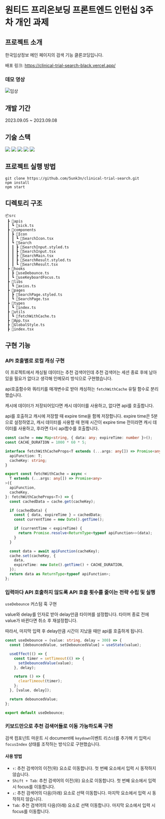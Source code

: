 # 원티드 프리온보딩 프론트엔드 인턴십 3주차 개인 과제

## 프로젝트 소개

한국임상정보 메인 페이지의 검색 기능 클론코딩입니다.

배포 링크: https://clinical-trial-search-black.vercel.app/

### 데모 영상

![임상](https://github.com/5unk3n/clinical-trial-search/assets/97281800/90ee4173-7b44-4aef-9249-59c7857df2a1)

## 개발 기간

2023.09.05 ~ 2023.09.08

## 기술 스택

<img src="https://img.shields.io/badge/React-61DAFB?style=flat-square&logo=React&logoColor=white"/> <img src="https://img.shields.io/badge/TypeScript-3178C6?style=flat-square&logo=TypeScript&logoColor=white"/> <img src="https://img.shields.io/badge/styled component-DB7093?style=flat-square&logo=styled-components&logoColor=white"/> <img src="https://img.shields.io/badge/Axios-5A29E4?style=flat-square&logo=Axios&logoColor=white"/> <img src="https://img.shields.io/badge/ESLint-4B32C3?style=flat-square&logo=eslint">

## 프로젝트 실행 방법

```shell
git clone https://github.com/5unk3n/clinical-trial-search.git
npm install
npm start
```

## 디렉토리 구조

```
📦src
 ┣ 📂apis
 ┃ ┗ 📜sick.ts
 ┣ 📂components
 ┃ ┣ 📂Icon
 ┃ ┃ ┗ 📜SearchIcon.tsx
 ┃ ┗ 📂Search
 ┃ ┃ ┣ 📜SearchInput.styled.ts
 ┃ ┃ ┣ 📜SearchInput.tsx
 ┃ ┃ ┣ 📜SearchMain.tsx
 ┃ ┃ ┣ 📜SearchResult.styled.ts
 ┃ ┃ ┗ 📜SearchResult.tsx
 ┣ 📂hooks
 ┃ ┣ 📜useDebounce.ts
 ┃ ┗ 📜useKeyboardFocus.ts
 ┣ 📂libs
 ┃ ┗ 📜axios.ts
 ┣ 📂pages
 ┃ ┣ 📜SearchPage.styled.ts
 ┃ ┗ 📜SearchPage.tsx
 ┣ 📂types
 ┃ ┗ 📜index.ts
 ┣ 📂utils
 ┃ ┗ 📜fetchWithCache.ts
 ┣ 📜App.tsx
 ┣ 📜GlobalStyle.ts
 ┣ 📜index.tsx
```

## 구현 기능

### API 호출별로 로컬 캐싱 구현

이 프로젝트에서 캐싱될 데이터는 추천 검색어인데 추천 검색어는 세션 종료 후에 남아있을 필요가 없다고 생각해 인메모리 방식으로 구현했습니다.

api호출함수와 쿼리키를 매개변수로 받아 캐싱하는 `fetchWithCache` 유틸 함수로 분리했습니다.

캐시에 데이터가 저장되어있다면 캐시 데이터를 사용하고, 없다면 api를 호출합니다.

api를 호출하고 캐시에 저장할 때 expire time을 함께 저장합니다. expire time은 5분으로 설정하였고, 캐시 데이터를 사용할 때 현재 시간이 expire time 전이라면 캐시 데이터를 사용하고, 후라면 다시 api함수를 호출합니다.

```ts
const cache = new Map<string, { data: any; expireTime: number }>();
const CACHE_DURATION = 1000 * 60 * 5;

interface fetchWithCacheProps<T extends (...args: any[]) => Promise<any>> {
  apiFunction: T;
  cacheKey: string;
}

export const fetchWithCache = async <
  T extends (...args: any[]) => Promise<any>
>({
  apiFunction,
  cacheKey,
}: fetchWithCacheProps<T>) => {
  const cachedData = cache.get(cacheKey);

  if (cachedData) {
    const { data, expireTime } = cachedData;
    const currentTime = new Date().getTime();

    if (currentTime < expireTime) {
      return Promise.resolve<ReturnType<typeof apiFunction>>(data);
    }
  }

  const data = await apiFunction(cacheKey);
  cache.set(cacheKey, {
    data,
    expireTime: new Date().getTime() + CACHE_DURATION,
  });
  return data as ReturnType<typeof apiFunction>;
};
```

### 입력마다 API 호출하지 않도록 API 호출 횟수를 줄이는 전략 수립 및 실행

`useDebounce` 커스텀 훅 구현

value와 delay를 인자로 받아 delay만큼 타이머를 설정합니다. 타이머 종료 전에 value가 바뀐다면 취소 후 재설정합니다.

따라서, 마지막 입력 후 delay만큼 시간이 지났을 때만 api를 호출하게 됩니다.

```ts
const useDebounce = (value: string, delay = 300) => {
  const [debouncedValue, setDebouncedValue] = useState(value);

  useEffect(() => {
    const timer = setTimeout(() => {
      setDebouncedValue(value);
    }, delay);

    return () => {
      clearTimeout(timer);
    };
  }, [value, delay]);

  return debouncedValue;
};

export default useDebounce;
```

### 키보드만으로 추천 검색어들로 이동 가능하도록 구현

검색 컴포넌트 마운트 시 document에 `keydown`이벤트 리스너를 추가해 키 입력시 `focusIndex` 상태를 조작하는 방식으로 구현했습니다.

#### 사용 방법

- `↑`: 추천 검색어의 이전(위) 요소로 이동합니다. 첫 번째 요소에서 입력 시 동작하지 않습니다.
- `Shift + Tab`: 추천 검색어의 이전(위) 요소로 이동합니다. 첫 번째 요소에서 입력 시 focus를 이동합니다.
- `↓`: 추천 검색어의 다음(아래) 요소로 선택 이동합니다. 마지막 요소에서 입력 시 동작하지 않습니다.
- `Tab`: 추천 검색어의 다음(아래) 요소로 선택 이동합니다. 마지막 요소에서 입력 시 focus를 이동합니다.
